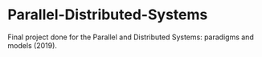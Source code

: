 # Parallel-Distributed-Systems
Final project done for the Parallel and Distributed Systems: paradigms and models (2019).
